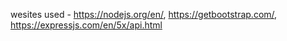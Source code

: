 wesites used - https://nodejs.org/en/, https://getbootstrap.com/, https://expressjs.com/en/5x/api.html
